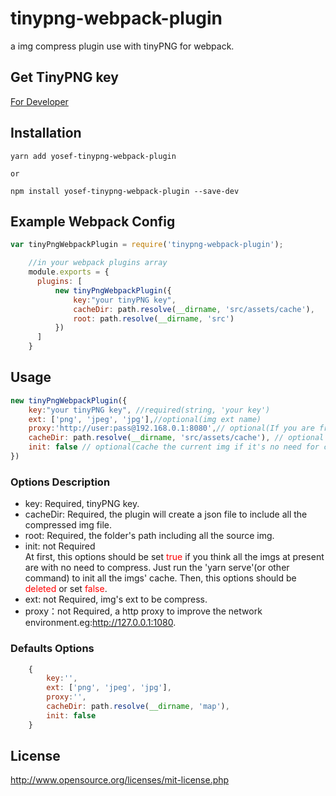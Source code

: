 # tinypng-webpack-plugin

a img compress plugin use with tinyPNG for webpack.

## Get TinyPNG key

[For Developer](https://tinypng.com/developers)

## Installation
```shell
yarn add yosef-tinypng-webpack-plugin

or

npm install yosef-tinypng-webpack-plugin --save-dev
```

## Example Webpack Config

```javascript
var tinyPngWebpackPlugin = require('tinypng-webpack-plugin');

    //in your webpack plugins array
    module.exports = {
      plugins: [
          new tinyPngWebpackPlugin({
              key:"your tinyPNG key",
              cacheDir: path.resolve(__dirname, 'src/assets/cache'),
              root: path.resolve(__dirname, 'src')
          })
      ]
    }
```

## Usage
```javascript
new tinyPngWebpackPlugin({
    key:"your tinyPNG key", //required(string, 'your key')
    ext: ['png', 'jpeg', 'jpg'],//optional(img ext name)
    proxy:'http://user:pass@192.168.0.1:8080',// optional(If you are from China and can use the shadowsocks(vpn), the default proxy will be 'http:127.0.0.1:1080')
    cacheDir: path.resolve(__dirname, 'src/assets/cache'), // optional
    init: false // optional(cache the current img if it's no need for compressing.)
})
```
### Options Description
* key: Required, tinyPNG key.
* cacheDir: Required, the plugin will create a json file to include all the compressed img file.
* root: Required, the folder's path including all the source img.
* init: not Required  
At first, this options should be set <font color=red>true</font> if you think all the imgs at present are with no need to compress. Just run the 'yarn serve'(or other command) to init all the imgs' cache.
Then, this options should be <font color=red>deleted</font> or set <font color=red>false</font>.
* ext: not Required, img's ext to be compress.
* proxy：not Required, a http proxy to improve the network environment.eg:http://127.0.0.1:1080.

### Defaults Options
```javascript
    {
        key:'',
        ext: ['png', 'jpeg', 'jpg'],
        proxy:'',
        cacheDir: path.resolve(__dirname, 'map'),
        init: false
    }
```
## License
http://www.opensource.org/licenses/mit-license.php
